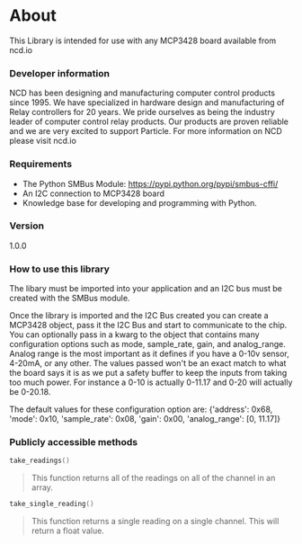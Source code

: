 

# About

This Library is intended for use with any MCP3428  board available from ncd.io

### Developer information
NCD has been designing and manufacturing computer control products since 1995.  We have specialized in hardware design and manufacturing of Relay controllers for 20 years.  We pride ourselves as being the industry leader of computer control relay products.  Our products are proven reliable and we are very excited to support Particle.  For more information on NCD please visit ncd.io

### Requirements
- The Python SMBus Module: https://pypi.python.org/pypi/smbus-cffi/
- An I2C connection to MCP3428 board
- Knowledge base for developing and programming with Python.

### Version
1.0.0

### How to use this library

The libary must be imported into your application and an I2C bus must be created with the SMBus module.

Once the library is imported and the I2C Bus created you can create a MCP3428 object, pass it the I2C Bus and start to communicate to the chip.  You can optionally pass in a kwarg to the object that contains many configuration options such as mode, sample_rate, gain, and analog_range. Analog range is the most important as it defines if you have a 0-10v sensor, 4-20mA, or any other. The values passed won't be an exact match to what the board says it is as we put a safety buffer to keep the inputs from taking too much power. For instance a 0-10 is actually 0-11.17 and 0-20 will actually be 0-20.18.

The default values for these configuration option are:
{'address': 0x68, 'mode': 0x10, 'sample_rate': 0x08, 'gain': 0x00, 'analog_range': [0, 11.17]}

### Publicly accessible methods
```cpp
take_readings()
```
>This function returns all of the readings on all of the channel in an array.

```cpp
take_single_reading()
```
>This function returns a single reading on a single channel. This will return a float value.
